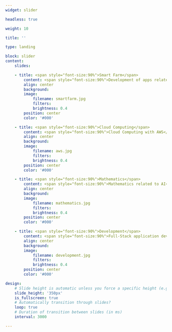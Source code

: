 ```yaml
---
widget: slider

headless: true

weight: 10

title: ''

type: landing

block: slider
content:
    slides:

    - title: <span style="font-size:90%">Smart Farm</span>
        content: <span style="font-size:90%">Development of apps related to smart farming</span>
        align: center
        background:
        image:
            filename: smartfarm.jpg
            filters:
            brightness: 0.4
        position: center
        color: '#000'

    - title: <span style="font-size:90%">Cloud Computing</span>
        content: <span style="font-size:90%">Cloud Computing with AWS</span>
        align: center
        background:
        image:
            filename: aws.jpg
            filters:
            brightness: 0.4
        position: center
        color: '#000'

    - title: <span style="font-size:90%">Mathematics</span>
        content: <span style="font-size:90%">Mathematics related to AI</span>
        align: center
        background:
        image:
            filename: mathematics.jpg
            filters:
            brightness: 0.4
        position: center
        color: '#000'

    - title: <span style="font-size:90%">Development</span>
        content: <span style="font-size:90%">Full-Stack application development</span>
        align: center
        background:
        image:
            filename: development.jpg
            filters:
            brightness: 0.4
        position: center
        color: '#000'

design:
    # Slide height is automatic unless you force a specific height (e.g. '400px')
    slide_height: '350px'
    is_fullscreen: true
    # Automatically transition through slides?
    loop: true
    # Duration of transition between slides (in ms)
    interval: 3000

---
```

